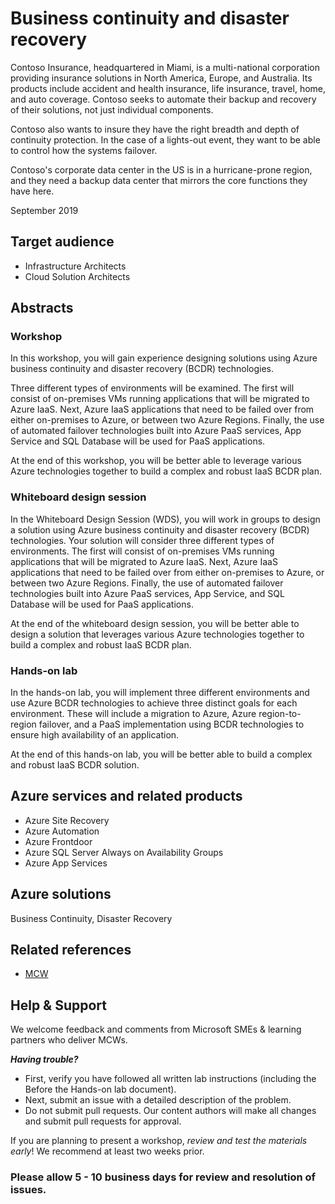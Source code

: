 # Business continuity and disaster recovery

Contoso Insurance, headquartered in Miami, is a multi-national corporation providing insurance solutions in North America, Europe, and Australia. Its products include accident and health insurance, life insurance, travel, home, and auto coverage. Contoso seeks to automate their backup and recovery of their solutions, not just individual components.

Contoso also wants to insure they have the right breadth and depth of continuity protection. In the case of a lights-out event, they want to be able to control how the systems failover.

Contoso's corporate data center in the US is in a hurricane-prone region, and they need a backup data center that mirrors the core functions they have here.

September 2019

## Target audience
- Infrastructure Architects
- Cloud Solution Architects

## Abstracts

### Workshop

In this workshop, you will gain experience designing solutions using Azure business continuity and disaster recovery (BCDR) technologies. 

Three different types of environments will be examined. The first will consist of on-premises VMs running applications that will be migrated to Azure IaaS. Next, Azure IaaS applications that need to be failed over from either on-premises to Azure, or between two Azure Regions. Finally, the use of automated failover technologies built into Azure PaaS services, App Service and SQL Database will be used for PaaS applications.

At the end of this workshop, you will be better able to leverage various Azure technologies together to build a complex and robust IaaS BCDR plan.

### Whiteboard design session

In the Whiteboard Design Session (WDS), you will work in groups to design a solution using Azure business continuity and disaster recovery (BCDR) technologies. Your solution will consider three different types of environments. The first will consist of on-premises VMs running applications that will be migrated to Azure IaaS. Next, Azure IaaS applications that need to be failed over from either on-premises to Azure, or between two Azure Regions. Finally, the use of automated failover technologies built into Azure PaaS services, App Service, and SQL Database will be used for PaaS applications.

At the end of the whiteboard design session, you will be better able to design a solution that leverages various Azure technologies together to build a complex and robust IaaS BCDR plan.

### Hands-on lab

In the hands-on lab, you will implement three different environments and use Azure BCDR technologies to achieve three distinct goals for each environment. These will include a migration to Azure, Azure region-to-region failover, and a PaaS implementation using BCDR technologies to ensure high availability of an application.

At the end of this hands-on lab, you will be better able to build a complex and robust IaaS BCDR solution.

## Azure services and related products
  -  Azure Site Recovery
  -  Azure Automation
  -  Azure Frontdoor
  -  Azure SQL Server Always on Availability Groups
  -  Azure App Services

## Azure solutions

Business Continuity, Disaster Recovery

## Related references

- [MCW](https://github.com/Microsoft/MCW)

## Help & Support

We welcome feedback and comments from Microsoft SMEs & learning partners who deliver MCWs.  

***Having trouble?***
- First, verify you have followed all written lab instructions (including the Before the Hands-on lab document).
- Next, submit an issue with a detailed description of the problem.
- Do not submit pull requests. Our content authors will make all changes and submit pull requests for approval.   

If you are planning to present a workshop, *review and test the materials early*! We recommend at least two weeks prior.

### Please allow 5 - 10 business days for review and resolution of issues.

